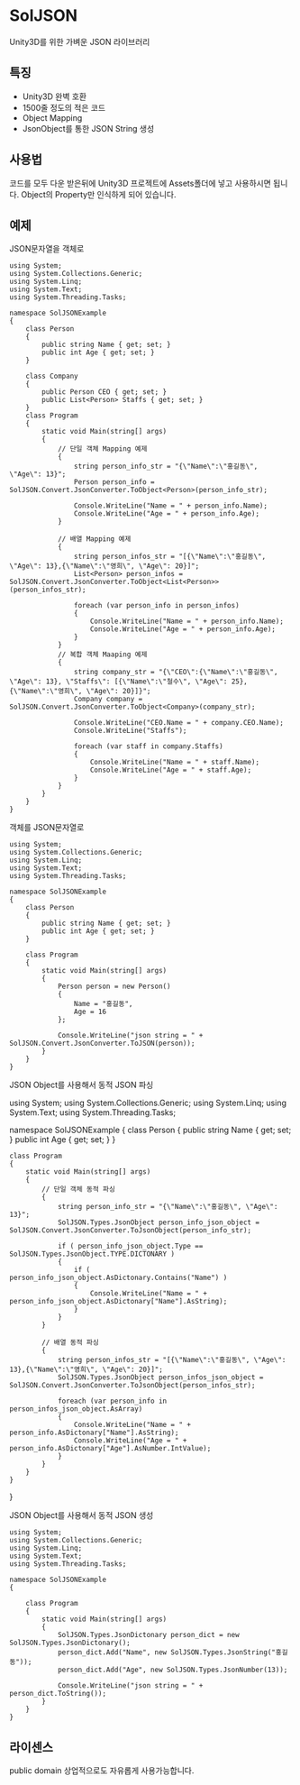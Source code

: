 SolJSON
==========

Unity3D를 위한 가벼운 JSON 라이브러리


특징
----------

* Unity3D 완벽 호환
* 1500줄 정도의 적은 코드
* Object Mapping
* JsonObject를 통한 JSON String 생성

사용법
----------

코드를 모두 다운 받은뒤에 Unity3D 프로젝트에 Assets폴더에 넣고 사용하시면 됩니다.
Object의 Property만 인식하게 되어 있습니다.

예제
----------

JSON문자열을 객체로

	using System;
	using System.Collections.Generic;
	using System.Linq;
	using System.Text;
	using System.Threading.Tasks;

	namespace SolJSONExample
	{
		class Person
		{
			public string Name { get; set; }
			public int Age { get; set; }
		}

		class Company
		{
			public Person CEO { get; set; }
			public List<Person> Staffs { get; set; }
		}
		class Program
		{
			static void Main(string[] args)
			{
				// 단일 객체 Mapping 예제
				{
					string person_info_str = "{\"Name\":\"홍길동\", \"Age\": 13}";
					Person person_info = SolJSON.Convert.JsonConverter.ToObject<Person>(person_info_str);

					Console.WriteLine("Name = " + person_info.Name);
					Console.WriteLine("Age = " + person_info.Age);
				}

				// 배열 Mapping 예제
				{
					string person_infos_str = "[{\"Name\":\"홍길동\", \"Age\": 13},{\"Name\":\"영희\", \"Age\": 20}]";
					List<Person> person_infos = SolJSON.Convert.JsonConverter.ToObject<List<Person>>(person_infos_str);

					foreach (var person_info in person_infos)
					{
						Console.WriteLine("Name = " + person_info.Name);
						Console.WriteLine("Age = " + person_info.Age);
					}
				}
				// 복합 객체 Maaping 예제
				{
					string company_str = "{\"CEO\":{\"Name\":\"홍길동\", \"Age\": 13}, \"Staffs\": [{\"Name\":\"철수\", \"Age\": 25}, {\"Name\":\"영희\", \"Age\": 20}]}";
					Company company = SolJSON.Convert.JsonConverter.ToObject<Company>(company_str);

					Console.WriteLine("CEO.Name = " + company.CEO.Name);
					Console.WriteLine("Staffs");

					foreach (var staff in company.Staffs)
					{
						Console.WriteLine("Name = " + staff.Name);
						Console.WriteLine("Age = " + staff.Age);
					}
				}
			}
		}
	}


객체를 JSON문자열로

	using System;
	using System.Collections.Generic;
	using System.Linq;
	using System.Text;
	using System.Threading.Tasks;

	namespace SolJSONExample
	{
		class Person
		{
			public string Name { get; set; }
			public int Age { get; set; }
		}

		class Program
		{
			static void Main(string[] args)
			{
				Person person = new Person()
				{
					Name = "홍길동",
					Age = 16
				};

				Console.WriteLine("json string = " + SolJSON.Convert.JsonConverter.ToJSON(person));
			}
		}
	}


JSON Object를 사용해서 동적 JSON 파싱

using System;
using System.Collections.Generic;
using System.Linq;
using System.Text;
using System.Threading.Tasks;

namespace SolJSONExample
{
    class Person
    {
        public string Name { get; set; }
        public int Age { get; set; }
    }

    class Program
    {
        static void Main(string[] args)
        {
            // 단일 객체 동적 파싱
            {
                string person_info_str = "{\"Name\":\"홍길동\", \"Age\": 13}";
                SolJSON.Types.JsonObject person_info_json_object = SolJSON.Convert.JsonConverter.ToJsonObject(person_info_str);
                
                if ( person_info_json_object.Type == SolJSON.Types.JsonObject.TYPE.DICTONARY )
                {
                    if ( person_info_json_object.AsDictonary.Contains("Name") )
                    {
                        Console.WriteLine("Name = " + person_info_json_object.AsDictonary["Name"].AsString);
                    }
                }
            }

            // 배열 동적 파싱
            {
                string person_infos_str = "[{\"Name\":\"홍길동\", \"Age\": 13},{\"Name\":\"영희\", \"Age\": 20}]";
                SolJSON.Types.JsonObject person_infos_json_object = SolJSON.Convert.JsonConverter.ToJsonObject(person_infos_str);
                
                foreach (var person_info in person_infos_json_object.AsArray)
                {
                    Console.WriteLine("Name = " + person_info.AsDictonary["Name"].AsString);
                    Console.WriteLine("Age = " + person_info.AsDictonary["Age"].AsNumber.IntValue);
                }
            }
        }
    }
}

JSON Object를 사용해서 동적 JSON 생성

	using System;
	using System.Collections.Generic;
	using System.Linq;
	using System.Text;
	using System.Threading.Tasks;

	namespace SolJSONExample
	{

		class Program
		{
			static void Main(string[] args)
			{
				SolJSON.Types.JsonDictonary person_dict = new SolJSON.Types.JsonDictonary();
				person_dict.Add("Name", new SolJSON.Types.JsonString("홍길동"));
				person_dict.Add("Age", new SolJSON.Types.JsonNumber(13));

				Console.WriteLine("json string = " + person_dict.ToString());
			}
		}
	}

라이센스
----------

public domain
상업적으로도 자유롭게 사용가능합니다.
